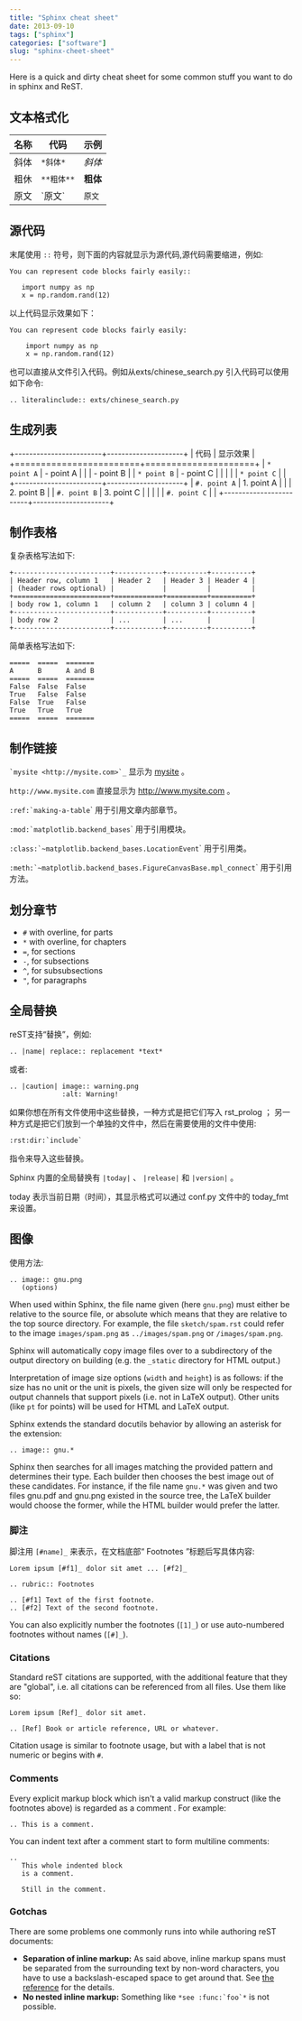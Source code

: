 ```yaml
---
title: "Sphinx cheat sheet"
date: 2013-09-10
tags: ["sphinx"]
categories: ["software"]
slug: "sphinx-cheet-sheet"
---
```


Here is a quick and dirty cheat sheet for some common stuff you want to
do in sphinx and ReST.

文本格式化
----------

  名称 |代码      |示例
  -----|------    |-----------------------
  斜体 |`*斜体* ` |*斜体*
  粗休 |`**粗体**`|**粗体**
  原文 |\`原文\`  |`原文`

源代码
------

末尾使用 `::` 符号，则下面的内容就显示为源代码,源代码需要缩进，例如:

    You can represent code blocks fairly easily::

       import numpy as np
       x = np.random.rand(12)

以上代码显示效果如下：

    You can represent code blocks fairly easily:

        import numpy as np
        x = np.random.rand(12)

也可以直接从文件引入代码。例如从exts/chinese\_search.py
引入代码可以使用如下命令:

    .. literalinclude:: exts/chinese_search.py

生成列表
--------

+------------------------+---------------------+
| 代码                   | 显示效果            |
+========================+=====================+
| `* point A`            | -   point A         |
|                        | -   point B         |
| `* point B`            | -   point C         |
|                        |                     |
| `* point C`            |                     |
+------------------------+---------------------+
| `#. point A`           | 1.  point A         |
|                        | 2.  point B         |
| `#. point B`           | 3.  point C         |
|                        |                     |
| `#. point C`           |                     |
+------------------------+---------------------+

制作表格
--------

复杂表格写法如下:

    +------------------------+------------+----------+----------+
    | Header row, column 1   | Header 2   | Header 3 | Header 4 |
    | (header rows optional) |            |          |          |
    +========================+============+==========+==========+
    | body row 1, column 1   | column 2   | column 3 | column 4 |
    +------------------------+------------+----------+----------+
    | body row 2             | ...        | ...      |          |
    +------------------------+------------+----------+----------+

简单表格写法如下:

    =====  =====  =======
    A      B      A and B
    =====  =====  =======
    False  False  False
    True   False  False
    False  True   False
    True   True   True
    =====  =====  =======

制作链接
--------

`` `mysite <http://mysite.com>`_ `` 显示为 [mysite](http://mysite.com)
。

`http://www.mysite.com` 直接显示为 <http://www.mysite.com> 。

`` :ref:`making-a-table ``\` 用于引用文章内部章节。

`` :mod:`matplotlib.backend_bases ``\` 用于引用模块。

`` :class:`~matplotlib.backend_bases.LocationEvent ``\` 用于引用类。

`` :meth:`~matplotlib.backend_bases.FigureCanvasBase.mpl_connect ``\`
用于引用方法。

划分章节
--------

-   `#` with overline, for parts
-   `*` with overline, for chapters
-   `=`, for sections
-   `-`, for subsections
-   `^`, for subsubsections
-   `"`, for paragraphs

全局替换
--------

reST支持“替换”，例如:

    .. |name| replace:: replacement *text*

或者:

    .. |caution| image:: warning.png
                 :alt: Warning!

如果你想在所有文件使用中这些替换，一种方式是把它们写入 rst\_prolog ；
另一种方式是把它们放到一个单独的文件中，然后在需要使用的文件中使用:

    :rst:dir:`include`

指令来导入这些替换。

Sphinx 内置的全局替换有 `|today|` 、 `|release|` 和 `|version|` 。

today 表示当前日期（时间），其显示格式可以通过 conf.py 文件中的
today\_fmt 来设置。

图像
----

使用方法:

    .. image:: gnu.png
       (options)

When used within Sphinx, the file name given (here `gnu.png`) must
either be relative to the source file, or absolute which means that they
are relative to the top source directory. For example, the file
`sketch/spam.rst` could refer to the image `images/spam.png` as
`../images/spam.png` or `/images/spam.png`.

Sphinx will automatically copy image files over to a subdirectory of the
output directory on building (e.g. the `_static` directory for HTML
output.)

Interpretation of image size options (`width` and `height`) is as
follows: if the size has no unit or the unit is pixels, the given size
will only be respected for output channels that support pixels (i.e. not
in LaTeX output). Other units (like `pt` for points) will be used for
HTML and LaTeX output.

Sphinx extends the standard docutils behavior by allowing an asterisk
for the extension:

    .. image:: gnu.*

Sphinx then searches for all images matching the provided pattern and
determines their type. Each builder then chooses the best image out of
these candidates. For instance, if the file name `gnu.*` was given and
two files gnu.pdf and gnu.png existed in the source tree, the LaTeX
builder would choose the former, while the HTML builder would prefer the
latter.

### 脚注

脚注用 `[#name]_` 来表示，在文档底部“ Footnotes ”标题后写具体内容:

    Lorem ipsum [#f1]_ dolor sit amet ... [#f2]_

    .. rubric:: Footnotes

    .. [#f1] Text of the first footnote.
    .. [#f2] Text of the second footnote.

You can also explicitly number the footnotes (`[1]_`) or use
auto-numbered footnotes without names (`[#]_`).

### Citations

Standard reST citations are supported, with the additional feature that
they are "global", i.e. all citations can be referenced from all files.
Use them like so:

    Lorem ipsum [Ref]_ dolor sit amet.

    .. [Ref] Book or article reference, URL or whatever.

Citation usage is similar to footnote usage, but with a label that is
not numeric or begins with `#`.

### Comments

Every explicit markup block which isn't a valid markup construct (like
the footnotes above) is regarded as a comment . For example:

    .. This is a comment.

You can indent text after a comment start to form multiline comments:

    ..
       This whole indented block
       is a comment.

       Still in the comment.

### Gotchas

There are some problems one commonly runs into while authoring reST
documents:

-   **Separation of inline markup:** As said above, inline markup spans
    must be separated from the surrounding text by non-word characters,
    you have to use a backslash-escaped space to get around that. See
    [the
    reference](http://docutils.sf.net/docs/ref/rst/restructuredtext.html#inline-markup)
    for the details.
-   **No nested inline markup:** Something like `` *see :func:`foo`* ``
    is not possible.


